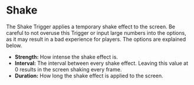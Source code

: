 # Shake
The Shake Trigger applies a temporary shake effect to the screen. Be careful to not overuse this Trigger or input large numbers into the options, as it may result in a bad experience for players. The options are explained below.

- **Strength:** How intense the shake effect is.
- **Interval:** The interval between every shake effect. Leaving this value at 0 results in the screen shaking every frame.
- **Duration:** How long the shake effect is applied to the screen.